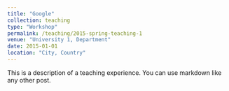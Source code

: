 ```yaml
---
title: "Google"
collection: teaching
type: "Workshop"
permalink: /teaching/2015-spring-teaching-1
venue: "University 1, Department"
date: 2015-01-01
location: "City, Country"
---
```


<script type="text/javascript" src="https://ssl.gstatic.com/trends_nrtr/1982_RC01/embed_loader.js"></script> <script type="text/javascript"> trends.embed.renderExploreWidget("TIMESERIES", {"comparisonItem":[{"keyword":"Domino pizza","geo":"US","time":"today 12-m"},{"keyword":"/m/0hgnzjh","geo":"US","time":"today 12-m"}],"category":0,"property":""}, {"exploreQuery":"geo=US&q=Domino%20pizza,%2Fm%2F0hgnzjh&date=today 12-m,today 12-m","guestPath":"https://trends.google.com:443/trends/embed/"}); </script> 

This is a description of a teaching experience. You can use markdown like any other post.


